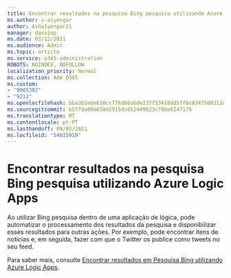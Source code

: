 ```yaml
---
title: Encontrar resultados na pesquisa Bing pesquisa utilizando Azure Logic Apps
ms.author: v-aiyengar
author: AshaIyengar21
manager: dansimp
ms.date: 03/12/2021
ms.audience: Admin
ms.topic: article
ms.service: o365-administration
ROBOTS: NOINDEX, NOFOLLOW
localization_priority: Normal
ms.collection: Adm_O365
ms.custom:
- "9005302"
- "9212"
ms.openlocfilehash: bba3b2ebe638cc776d60abde237f53418dd5ff6c03475d0312df8f647bf8c636
ms.sourcegitcommit: b5f7da89a650d2915dc652449623c78be6247175
ms.translationtype: MT
ms.contentlocale: pt-PT
ms.lasthandoff: 08/05/2021
ms.locfileid: "54015919"
---
```

# <a name="find-results-in-bing-search-by-using-azure-logic-apps"></a>Encontrar resultados na pesquisa Bing pesquisa utilizando Azure Logic Apps

Ao utilizar Bing pesquisa dentro de uma aplicação de lógica, pode automatizar o processamento dos resultados da pesquisa e disponibilizar esses resultados para outras ações. Por exemplo, pode encontrar itens de notícias e, em seguida, fazer com que o Twitter os publice como tweets no seu feed.

Para saber mais, consulte [Encontrar resultados em Pesquisa Bing utilizando Azure Logic Apps](https://go.microsoft.com/fwlink/?linkid=2151928).